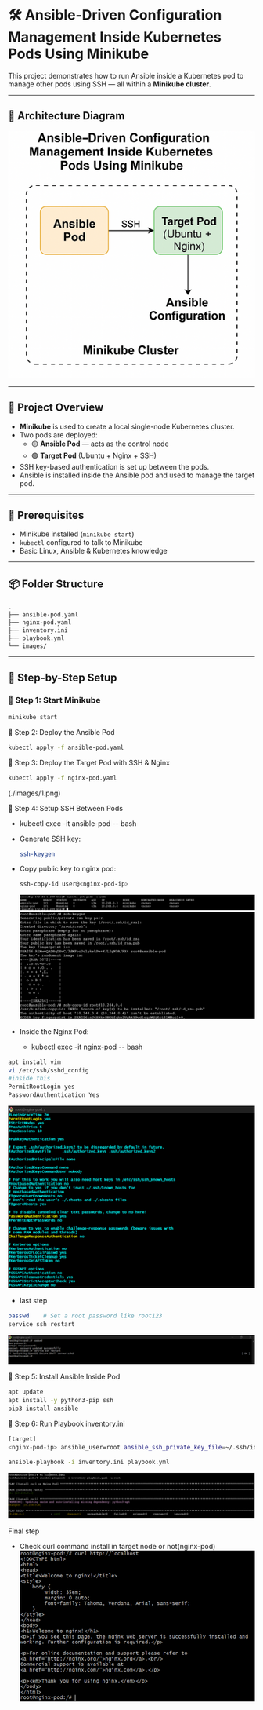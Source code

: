 # 🛠️ Ansible-Driven Configuration Management Inside Kubernetes Pods Using Minikube

This project demonstrates how to run Ansible inside a Kubernetes pod to manage other pods using SSH — all within a **Minikube cluster**.

---

## 📸 Architecture Diagram

![Ansible in Kubernetes using Minikube](./images/ansible-k8s-minikube.png)

---

## 🚀 Project Overview

- **Minikube** is used to create a local single-node Kubernetes cluster.
- Two pods are deployed:
  - 🟡 **Ansible Pod** — acts as the control node
  - 🟢 **Target Pod** (Ubuntu + Nginx + SSH)
- SSH key-based authentication is set up between the pods.
- Ansible is installed inside the Ansible pod and used to manage the target pod.

---

## 🧰 Prerequisites

- Minikube installed (`minikube start`)
- `kubectl` configured to talk to Minikube
- Basic Linux, Ansible & Kubernetes knowledge

---

## 📦 Folder Structure
```
.
├── ansible-pod.yaml
├── nginx-pod.yaml
├── inventory.ini
├── playbook.yml
└── images/
```
---

## 🧱 Step-by-Step Setup

### 🔹 Step 1: Start Minikube

```bash
minikube start
```
🔹 Step 2: Deploy the Ansible Pod
```bash
kubectl apply -f ansible-pod.yaml
```
🔹 Step 3: Deploy the Target Pod with SSH & Nginx
```bash
kubectl apply -f nginx-pod.yaml
```
(./images/1.png)

🔹 Step 4: Setup SSH Between Pods
- kubectl exec -it ansible-pod -- bash
- Generate SSH key:
  ```bash
  ssh-keygen
  ```
- Copy public key to nginx pod:
  ```bash
  ssh-copy-id user@<nginx-pod-ip>
  ```
  ![Pod](images/3.png)
  ![ssh-key](images/2.png)

- Inside the Nginx Pod:
    - kubectl exec -it nginx-pod -- bash
```bash
apt install vim
vi /etc/ssh/sshd_config
#inside this 
PermitRootLogin yes
PasswordAuthentication Yes
```
![ssh](images/5.png)

- last step
```bash
passwd    # Set a root password like root123
service ssh restart
```
![ssh](images/6.png) 

 🔹 Step 5: Install Ansible Inside Pod 
 ```bash
 apt update
 apt install -y python3-pip ssh
 pip3 install ansible
```
🔹 Step 6: Run Playbook
inventory.ini
```bash
[target]
<nginx-pod-ip> ansible_user=root ansible_ssh_private_key_file=~/.ssh/id_rsa
```
```bash
ansible-playbook -i inventory.ini playbook.yml
```
![playbook-run](images/4.png)

Final step
- Check curl command install in target node or not(nginx-pod)
![output](images/7.png)


